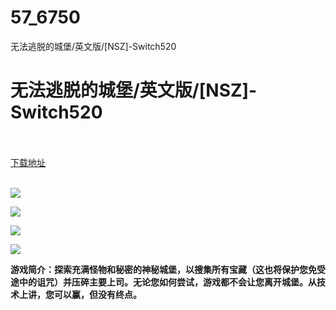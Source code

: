 # 57_6750
无法逃脱的城堡/英文版/[NSZ]-Switch520
# 无法逃脱的城堡/英文版/[NSZ]-Switch520
 <br/></br>
[下载地址](https://www.switch520.cc/article/6750 "下载地址")
<br/></br>

<p><span><strong><img src="https://www.switch520.cc/muke_img/upload_art_editor_20201018-1_1ede08fc78ed74479852aafd1f6f3d9d.jpg"></strong></span></p>
<p><span><strong><img src="https://www.switch520.cc/muke_img/upload_art_editor_20201018-1_26d1abbd2a9455a6095f5c73970f6180.jpg"></strong></span></p>
<p><span><strong><img src="https://www.switch520.cc/muke_img/upload_art_editor_20201018-1_ecd1272d62c581dff2750f01516b1477.jpg"></strong></span></p>
<p><span><strong><img src="https://www.switch520.cc/muke_img/upload_art_editor_20201018-1_ca4b6a3c720036e234d733c3b4f11df8.jpg"></strong></span></p>
<p></p>
<p><span><strong>游戏简介：探索充满怪物和秘密的神秘城堡，以搜集所有宝藏（这也将保护您免受途中的诅咒）并压碎主要上司。无论您如何尝试，游戏都不会让您离开城堡。从技术上讲，您可以赢，但没有终点。</strong></span></p>
<p></p>
